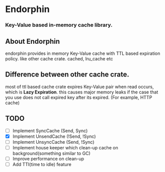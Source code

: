 # Endorphin
### Key-Value based in-memory cache library.

## About Endorphin
endorphin provides in memory Key-Value cache with TTL based expiration policy. like other cache crate. cached, lru_cache etc 

## Difference between other cache crate.
most of ttl based cache crate expires Key-Value pair when read occurs, which is **Lazy Expiration**. this causes major memory
leaks if the case that you use does not call expired key after its expired. (For example, HTTP cache)

## TODO
- [ ] Implement SyncCache (Send, Sync)
- [X] Implement UnsendCache (!Send, !Sync)
- [ ] Implement UnsyncCache (Send, !Sync)
- [ ] Implement house keeper which clean-up cache on background(something similar to GC)
- [ ] Improve performance on clean-up
- [ ] Add TTI(time to idle) feature